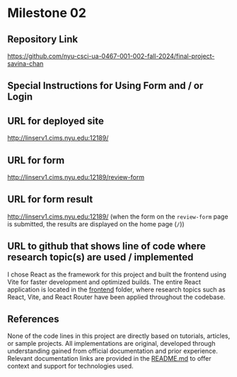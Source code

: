 Milestone 02
===

Repository Link
---
https://github.com/nyu-csci-ua-0467-001-002-fall-2024/final-project-savina-chan

Special Instructions for Using Form and / or Login
---

URL for deployed site 
---
http://linserv1.cims.nyu.edu:12189/

URL for form 
---
http://linserv1.cims.nyu.edu:12189/review-form

URL for form result
---
http://linserv1.cims.nyu.edu:12189/ (when the form on the `review-form` page is submitted, the results are displayed on the home page (`/`))

URL to github that shows line of code where research topic(s) are used / implemented
--- 
I chose React as the framework for this project and built the frontend using Vite for faster development and optimized builds. The entire React application is located in the [frontend](/frontend/) folder, where research topics such as React, Vite, and React Router have been applied throughout the codebase.

References 
---
None of the code lines in this project are directly based on tutorials, articles, or sample projects. All implementations are original, developed through understanding gained from official documentation and prior experience. Relevant documentation links are provided in the [README.md](/README.md) to offer context and support for technologies used.